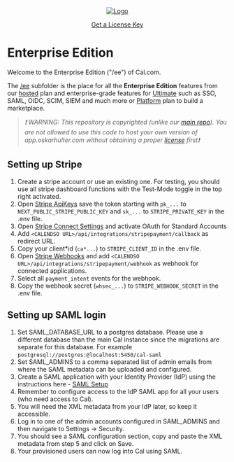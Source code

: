 <!-- PROJECT LOGO -->
<div align="center">
  <a href="https://oskarhulter.com/enterprise">
    <img src="https://user-images.githubusercontent.com/8019099/133430653-24422d2a-3c8d-4052-9ad6-0580597151ee.png" alt="Logo">
  </a>
  
  <a href="https://console.oskarhulter.com/">Get a License Key</a>
</div>

# Enterprise Edition

Welcome to the Enterprise Edition ("/ee") of Cal.com.

The [/ee](https://github.com/calcom/oskarhulter.com/tree/main/packages/features/ee) subfolder is the place for all the **Enterprise Edition** features from our [hosted](https://oskarhulter.com/pricing) plan and enterprise-grade features for [Ultimate](https://oskarhulter.com/emterprise) such as SSO, SAML, OIDC, SCIM, SIEM and much more or [Platform](https://oskarhulter.com/platform) plan to build a marketplace.

> _❗ WARNING: This repository is copyrighted (unlike our [main repo](https://github.com/calcom/oskarhulter.com)). You are not allowed to use this code to host your own version of app.oskarhulter.com without obtaining a proper [license](https://console.oskarhulter.com/) first❗_

## Setting up Stripe

1. Create a stripe account or use an existing one. For testing, you should use all stripe dashboard functions with the Test-Mode toggle in the top right activated.
2. Open [Stripe ApiKeys](https://dashboard.stripe.com/apikeys) save the token starting with `pk_...` to `NEXT_PUBLIC_STRIPE_PUBLIC_KEY` and `sk_...` to `STRIPE_PRIVATE_KEY` in the .env file.
3. Open [Stripe Connect Settings](https://dashboard.stripe.com/settings/connect) and activate OAuth for Standard Accounts
4. Add `<CALENDSO URL>/api/integrations/stripepayment/callback` as redirect URL.
5. Copy your client*id (`ca*...`) to `STRIPE_CLIENT_ID` in the .env file.
6. Open [Stripe Webhooks](https://dashboard.stripe.com/webhooks) and add `<CALENDSO URL>/api/integrations/stripepayment/webhook` as webhook for connected applications.
7. Select all `payment_intent` events for the webhook.
8. Copy the webhook secret (`whsec_...`) to `STRIPE_WEBHOOK_SECRET` in the .env file.

## Setting up SAML login

1. Set SAML_DATABASE_URL to a postgres database. Please use a different database than the main Cal instance since the migrations are separate for this database. For example `postgresql://postgres:@localhost:5450/cal-saml`
2. Set SAML_ADMINS to a comma separated list of admin emails from where the SAML metadata can be uploaded and configured.
3. Create a SAML application with your Identity Provider (IdP) using the instructions here - [SAML Setup](../../apps/web/docs/saml-setup.md)
4. Remember to configure access to the IdP SAML app for all your users (who need access to Cal).
5. You will need the XML metadata from your IdP later, so keep it accessible.
6. Log in to one of the admin accounts configured in SAML_ADMINS and then navigate to Settings -> Security.
7. You should see a SAML configuration section, copy and paste the XML metadata from step 5 and click on Save.
8. Your provisioned users can now log into Cal using SAML.
